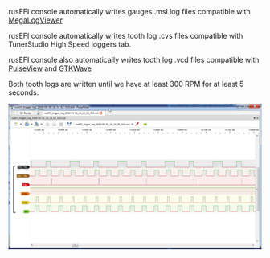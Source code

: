 rusEFI console automatically writes gauges .msl log files compatible with [MegaLogViewer](https://www.efianalytics.com/MegaLogViewer/)

rusEFI console automatically writes tooth log .cvs files compatible with TunerStudio High Speed loggers tab.

rusEFI console also automatically writes tooth log .vcd files compatible with [PulseView](https://sigrok.org/wiki/Downloads) and [GTKWave](https://sourceforge.net/projects/gtkwave/files/)

Both tooth logs are written until we have at least 300 RPM for at least 5 seconds.

![x](FAQ/images/PulseView-trigger-viewer.png)
